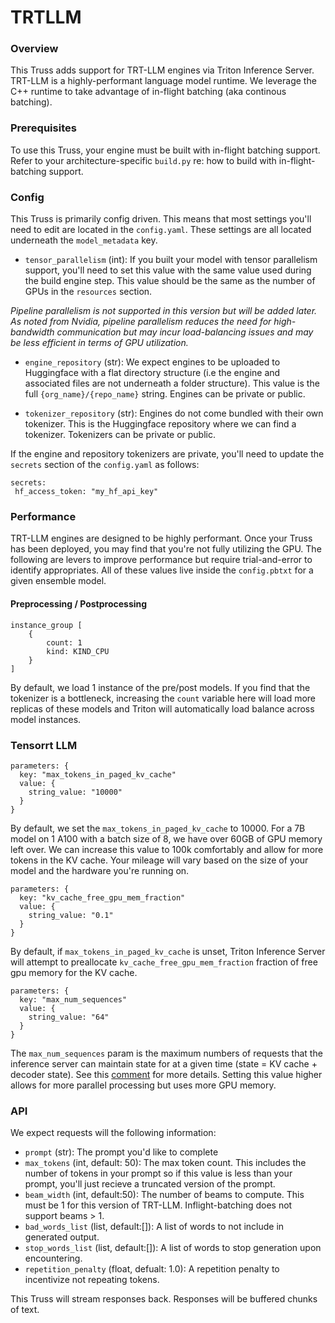 

# TRTLLM

### Overview
This Truss adds support for TRT-LLM engines via Triton Inference Server. TRT-LLM is a highly-performant language model runtime. We leverage the C++ runtime to take advantage of in-flight batching (aka continous batching).

### Prerequisites

To use this Truss, your engine must be built with in-flight batching support. Refer to your architecture-specific `build.py` re: how to build with in-flight-batching support.

### Config

This Truss is primarily config driven. This means that most settings you'll need to edit are located in the `config.yaml`. These settings are all located underneath the `model_metadata` key.

- `tensor_parallelism` (int): If you built your model with tensor parallelism support, you'll need to set this value with the same value used during the build engine step. This value should be the same as the number of GPUs in the `resources` section.

*Pipeline parallelism is not supported in this version but will be added later. As noted from Nvidia, pipeline parallelism reduces the need for high-bandwidth communication but may incur load-balancing issues and may be less efficient in terms of GPU utilization.*

- `engine_repository` (str): We expect engines to be uploaded to Huggingface with a flat directory structure (i.e the engine and associated files are not underneath a folder structure). This value is the full `{org_name}/{repo_name}` string. Engines can be private or public.

- `tokenizer_repository` (str): Engines do not come bundled with their own tokenizer. This is the Huggingface repository where we can find a tokenizer. Tokenizers can be private or public.

If the engine and repository tokenizers are private, you'll need to update the `secrets` section of the `config.yaml` as follows:

```
secrets:
 hf_access_token: "my_hf_api_key"
```

### Performance

TRT-LLM engines are designed to be highly performant. Once your Truss has been deployed, you may find that you're not fully utilizing the GPU. The following are levers to improve performance but require trial-and-error to identify appropriates. All of these values live inside the `config.pbtxt` for a given ensemble model.

#### Preprocessing / Postprocessing

```
instance_group [
    {
        count: 1
        kind: KIND_CPU
    }
]
```
By default, we load 1 instance of the pre/post models. If you find that the tokenizer is a bottleneck, increasing the `count` variable here will load more replicas of these models and Triton will automatically load balance across model instances.

### Tensorrt LLM
```
parameters: {
  key: "max_tokens_in_paged_kv_cache"
  value: {
    string_value: "10000"
  }
}
```
By default, we set the `max_tokens_in_paged_kv_cache` to 10000. For a 7B model on 1 A100 with a batch size of 8, we have over 60GB of GPU memory left over. We can increase this value to 100k comfortably and allow for more tokens in the KV cache. Your mileage will vary based on the size of your model and the hardware you're running on.

```
parameters: {
  key: "kv_cache_free_gpu_mem_fraction"
  value: {
    string_value: "0.1"
  }
}
```
By default, if `max_tokens_in_paged_kv_cache` is unset, Triton Inference Server will attempt to preallocate `kv_cache_free_gpu_mem_fraction` fraction of free gpu memory for the KV cache.

```
parameters: {
  key: "max_num_sequences"
  value: {
    string_value: "64"
  }
}
```
The `max_num_sequences` param is the maximum numbers of requests that the inference server can maintain state for at a given time (state = KV cache + decoder state).
See this [comment](https://github.com/NVIDIA/TensorRT-LLM/issues/65#issuecomment-1774332446) for more details. Setting this value higher allows for more parallel processing but uses more GPU memory.

### API

We expect requests will the following information:


- ```prompt``` (str): The prompt you'd like to complete
- ```max_tokens``` (int, default: 50): The max token count. This includes the number of tokens in your prompt so if this value is less than your prompt, you'll just recieve a truncated version of the prompt.
- ```beam_width``` (int, default:50): The number of beams to compute. This must be 1 for this version of TRT-LLM. Inflight-batching does not support beams > 1.
- ```bad_words_list``` (list, default:[]): A list of words to not include in generated output.
- ```stop_words_list``` (list, default:[]): A list of words to stop generation upon encountering.
- ```repetition_penalty``` (float, defualt: 1.0): A repetition penalty to incentivize not repeating tokens.

This Truss will stream responses back. Responses will be buffered chunks of text.
